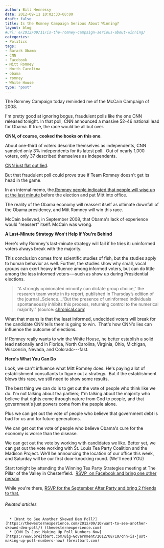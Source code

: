 ```yaml
---
author: Bill Hennessy
date: 2012-09-11 10:02:33+00:00
draft: false
title: Is the Romney Campaign Serious About Winning?
layout: blog
#url: e/2012/09/11/is-the-romney-campaign-serious-about-winning/
categories:
- Politics
tags:
- Barack Obama
- CNN
- Facebook
- Mitt Romney
- North Carolina
- obama
- romney
- White House
type: "post"
---
```


The Romney Campaign today reminded me of the McCain Campaign of 2008.

I'm pretty good at ignoring bogus, fraudulent polls like the one CNN released tonight. In that poll, CNN announced a massive 52-46 national lead for Obama. If true, the race would be all but over.

**CNN, of course, cooked the books on this one**.

About one-third of voters describe themselves as independents, CNN sampled only 3% independents for its latest poll.  Out of nearly 1,000 voters, only 37 described themselves as independents.

[CNN just flat out lied](https://www.businessinsider.com/cnn-poll-obama-romney-convention-bump-bounce-dnc-democratic-clinton-2012-9).

But that fraudulent poll could prove true if Team Romney doesn't get its head in the game.

In an internal memo, the[ Romney people indicated that people will wise up at the last minute ](https://www.businessinsider.com/romney-panic-obama-polls-memo-2012-9)before the election and put Mitt into office.

The reality of the Obama economy will reassert itself as ultimate downfall of the Obama presidency, and Mitt Romney will win this race.

McCain believed, in September 2008, that Obama's lack of experience would "reassert" itself. McCain was wrong.

**A Last-Minute Strategy Won't Help If You're Behind**

Here's why Romney's last-minute strategy will fail if he tries it: uninformed voters always break with the majority.

This conclusion comes from scientific studies of fish, but the studies apply to human behavior as well. Further, the studies show why small, vocal groups can exert heavy influence among informed voters, but can do little among the less informed voters---such as show up during Presidential elections.


> “A strongly opinionated minority can dictate group choice,” the research team wrote in its report, published in Thursday’s edition of the journal _Science. _“But the presence of uninformed individuals spontaneously inhibits this process, returning control to the numerical majority.” (source: [chronical.com](https://chronicle.com/blogs/percolator/study-of-fish-suggests-the-value-of-uninformed-voters/28031))


What that means is that the least informed, undecided voters will break for the candidate CNN tells them is going to win.  That's how CNN's lies can influence the outcome of elections.

If Romney really wants to win the White House, he better establish a solid lead nationally and in Florida, North Carolina, Virginia, Ohio, Michigan, Wisconsin, Nevada, and Colorado---fast.

**Here's What You Can Do**

Look, we can't influence what Mitt Romney does. He's paying a lot of establishment consultants to figure out a strategy.  But if the establishment blows this race, we still need to show some results.

The best thing we can do is to get out the vote of people who think like we do. I'm not talking about tea partiers; I"m talking about the majority who believe that rights come through nature from God to people, and that government's just powers come from the people alone.

Plus we can get out the vote of people who believe that government debt is bad for us and for future generations.

We can get out the vote of people who believe Obama's cure for the economy is worse than the disease.

We can get out the vote by working with candidates we like. Better yet, we can get out the vote working with St. Louis Tea Party Coalition and the Madison Project. We'll be announcing the location of our office this week, and Saturday will be our first door-knocking round. (We'll need YOU)

Start tonight by attending the Winning Tea Party Strategies meeting at The Pillar of the Valley in Chesterfield.  [RSVP  on Facebook and bring one other person](https://www.facebook.com/events/282959881809489/).

While you're there, [RSVP for the September After Party and bring 2 friends to that.](https://www.facebook.com/events/153648851440733/)


###### Related articles





	  * [Want to See Another Skewed Dem Poll?](https://thewesternexperience.com/2012/09/10/want-to-see-another-skewed-dem-poll/) (thewesternexperience.com)
	  * [CNN Is Just Making Up Poll Numbers Now](https://www.breitbart.com/Big-Government/2012/08/10/cnn-is-just-making-up-poll-numbers-now) (breitbart.com)

